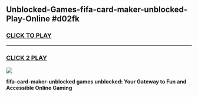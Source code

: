 
## Unblocked-Games-fifa-card-maker-unblocked-Play-Online #d02fk
<h3>
<a href="https://news.freeplayer.one?title=fifa-card-maker-unblocked&ref=3">CLICK TO PLAY</a></h3>
<hr>

<h3>
<a href="https://news.freeplayer.one?title=fifa-card-maker-unblocked&ref=3">CLICK 2 PLAY</a>
  
</h3>

<a href="https://news.freeplayer.one?title=fifa-card-maker-unblocked&ref=3"><img src="https://clearcache.store/games.png"></a>


**fifa-card-maker-unblocked games unblocked: Your Gateway to Fun and Accessible Online Gaming**
